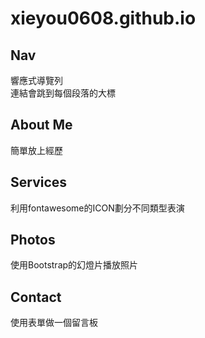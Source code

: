 # xieyou0608.github.io

## Nav
響應式導覽列  
連結會跳到每個段落的大標
## About Me
簡單放上經歷
## Services
利用fontawesome的ICON劃分不同類型表演
## Photos
使用Bootstrap的幻燈片播放照片
## Contact
使用表單做一個留言板
